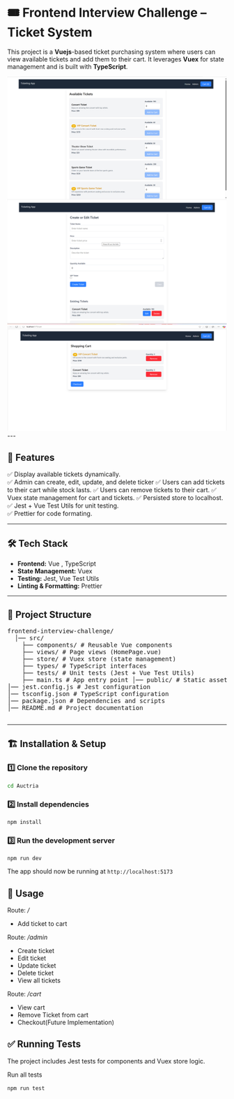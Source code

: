 # 🎟️ Frontend Interview Challenge – Ticket System  

This project is a **Vuejs**-based ticket purchasing system where users can view available tickets and add them to their cart. It leverages **Vuex** for state management and is built with **TypeScript**.  

<img src="https://github.com/Eazybee/Auctria/blob/main/screenshots/Screenshot%202025-02-02%20055336.png?raw=true"/>
<img src="https://github.com/Eazybee/Auctria/blob/main/screenshots/Screenshot%202025-02-02%20055311.png?raw=true"/>
<img src="https://github.com/Eazybee/Auctria/blob/main/screenshots/Screenshot%202025-02-02%20055405.png?raw=true"/>
---

## 🚀 Features  
✅ Display available tickets dynamically.  
✅ Admin can create, edit, update, and delete ticker
✅ Users can add tickets to their cart while stock lasts. 
✅ Users can remove tickets to their cart.
✅ Vuex state management for cart and tickets.
✅ Persisted store to localhost.
✅ Jest + Vue Test Utils for unit testing.  
✅ Prettier for code formating.  

---

## 🛠️ Tech Stack  
- **Frontend:** Vue , TypeScript  
- **State Management:** Vuex  
- **Testing:** Jest, Vue Test Utils  
- **Linting & Formatting:** Prettier  

---

## 📂 Project Structure  
<pre>
frontend-interview-challenge/ 
  │── src/ 
    ├── components/ # Reusable Vue components 
    ├── views/ # Page views (HomePage.vue)
    ├── store/ # Vuex store (state management) 
    ├── types/ # TypeScript interfaces 
    ├── tests/ # Unit tests (Jest + Vue Test Utils) 
    ├── main.ts # App entry point │── public/ # Static assets     
│── jest.config.js # Jest configuration 
│── tsconfig.json # TypeScript configuration 
│── package.json # Dependencies and scripts 
│── README.md # Project documentation
  </pre>

  ---

## 🏗️ Installation & Setup  

### **1️⃣ Clone the repository**
```sh
cd Auctria
```

### **2️⃣ Install dependencies**
```sh
npm install
```

### **3️⃣ Run the development server**
```
npm run dev
```
The app should now be running at `http://localhost:5173`

## 📌 Usage
Route: */*
- Add ticket to cart

Route: */admin*
- Create ticket
- Edit ticket
- Update ticket
- Delete ticket
- View all tickets

Route: */cart*
- View cart
- Remove Ticket from cart
- Checkout(Future Implementation)

## ✅ Running Tests
The project includes Jest tests for components and Vuex store logic.

Run all tests
```sh
npm run test
```